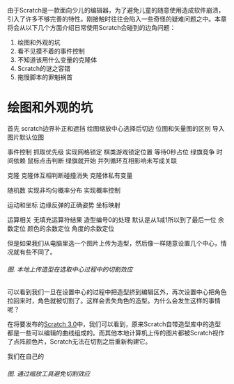 由于Scratch是一款面向少儿的编辑器，为了避免儿童的随意使用造成软件崩溃，引入了许多不够完善的特性。刚接触时往往会陷入一些奇怪的疑难问题之中。本章将会从以下几个方面介绍日常使用Scratch会碰到的边角问题：

1. 绘图和外观的坑
2. 看不见摸不着的事件控制
3. 不知道该用什么变量的克隆体
4. Scratch的谜之容错
5. 拖慢脚本的罪魁祸首




# 绘图和外观的坑

首先
scratch边界补正和遮挡
绘图缩放中心选择后切边 位图和矢量图的区别 导入图片默认位图


事件控制
抓取优先级
实现网格锁定 棋类游戏锁定位置
等待0秒占位
绿旗竞争
时间依赖
鼠标点击判断 绿旗就开始
并列循环互相影响未写成关联

克隆
克隆体互相判断碰撞消失
克隆体私有变量

随机数
实现非均匀概率分布
实现概率控制

运动和坐标
边缘反弹的正确姿势
坐标映射

运算相关
无填充运算符结果
造型编号0的处理 默认是从1减1所以到了最后一位 余数定位
颜色的余数定位
角度的余数定位




但是如果我们从电脑里选一个图片上传为造型，然后像一样随意设置几个中心，情况就有些不同了。

###### 图. 本地上传造型在选取中心过程中的切割效应

可以看到我们一旦在设置中心的过程中把造型挤到编辑区外，再次设置中心把角色拉回来时，角色就被切割了。这样会丢失角色的造型。为什么会发生这样的事情呢？

在将要发布的[Scratch 3.0](https://github.com/LLK/scratch-gui)中，我们可以看到，原来Scratch自带造型库中的造型都是一些可以编辑的曲线组成的。而其他本地计算机上传的图片都被Scratch视作了点阵颜色片，Scratch无法在切割之后重新构建它。

我们在自己的

###### 图. 通过缩放工具避免切割效应



